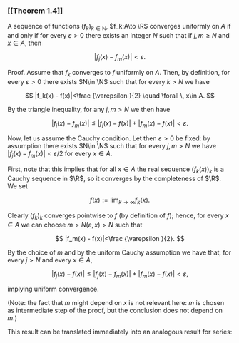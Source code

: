 ### [[Theorem 1.4]]

A sequence of functions $(f_k)_{k\in \mathbb {N}}$, $f_k:A\to \R$ converges uniformly on $A$ if and only if for every $\varepsilon >0$ there exists an integer $N$ such that if $j,m\geq N$ and $x\in A$, then

$$ |f_j(x) - f_m(x)| < \varepsilon . $$

Proof. Assume that $f_k$ converges to $f$ uniformly on $A$. Then, by definition, for every $\varepsilon >0$ there exists $N\in \N$ such that for every $k>N$ we have

$$ |f_k(x) - f(x)|<\frac {\varepsilon }{2} \quad \forall \, x\in A. $$

By the triangle inequality, for any $j,m>N$ we then have

$$ |f_j(x) - f_m(x)|\leq |f_j(x) - f(x)| + |f_m(x) - f(x)| <\varepsilon . $$

Now, let us assume the Cauchy condition. Let then $\varepsilon >0$ be fixed: by assumption there exists $N\in \N$ such that for every $j,m>N$ we have $|f_j(x) - f_m(x)| <\varepsilon /2$ for every $x\in A$.

First, note that this implies that for all $x\in A$ the real sequence $(f_k(x))_k$ is a Cauchy sequence in $\R$, so it converges by the completeness of $\R$. We set

$$ f(x):= \lim _{k\to \infty } f_k(x). $$

Clearly $(f_k)_k$ converges pointwise to $f$ (by definition of $f$); hence, for every $x\in A$ we can choose $m>N(\varepsilon ,x)>N$ such that

$$ |f_m(x) - f(x)|<\frac {\varepsilon }{2}. $$

By the choice of $m$ and by the uniform Cauchy assumption we have that, for every $j>N$ and every $x\in A$,

$$ |f_j(x) - f(x)| \leq |f_j(x) - f_m(x)| + |f_m(x) - f(x)| <\varepsilon , $$

implying uniform convergence.

(Note: the fact that $m$ might depend on $x$ is not relevant here: $m$ is chosen as intermediate step of the proof, but the conclusion does not depend on $m$.)

This result can be translated immediately into an analogous result for series: